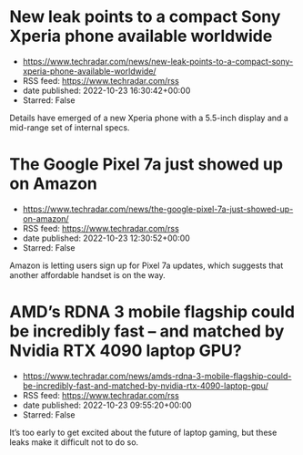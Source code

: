 # New leak points to a compact Sony Xperia phone available worldwide
 - https://www.techradar.com/news/new-leak-points-to-a-compact-sony-xperia-phone-available-worldwide/
 - RSS feed: https://www.techradar.com/rss
 - date published: 2022-10-23 16:30:42+00:00
 - Starred: False

Details have emerged of a new Xperia phone with a 5.5-inch display and a mid-range set of internal specs.

# The Google Pixel 7a just showed up on Amazon
 - https://www.techradar.com/news/the-google-pixel-7a-just-showed-up-on-amazon/
 - RSS feed: https://www.techradar.com/rss
 - date published: 2022-10-23 12:30:52+00:00
 - Starred: False

Amazon is letting users sign up for Pixel 7a updates, which suggests that another affordable handset is on the way.

# AMD’s RDNA 3 mobile flagship could be incredibly fast – and matched by Nvidia RTX 4090 laptop GPU?
 - https://www.techradar.com/news/amds-rdna-3-mobile-flagship-could-be-incredibly-fast-and-matched-by-nvidia-rtx-4090-laptop-gpu/
 - RSS feed: https://www.techradar.com/rss
 - date published: 2022-10-23 09:55:20+00:00
 - Starred: False

It’s too early to get excited about the future of laptop gaming, but these leaks make it difficult not to do so.
